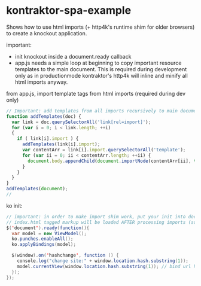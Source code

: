 # kontraktor-spa-example

Shows how to use html imports (+ http4k's runtime shim for older browsers) to create a knockout application.

important:

* init knockout inside a document.ready callback
* app.js needs a simple loop at beginning to copy important resource templates to the main document. This is required during
development only as in productionmode kontraktor's http4k will inline and minify all html imports anyway.

from app.js, import template tags from html imports (required during dev only)
```javascript
// Important: add templates from all imports recursively to main document
function addTemplates(doc) {
  var link = doc.querySelectorAll('link[rel=import]');
  for (var i = 0; i < link.length; ++i)
  {
    if ( link[i].import ) {
      addTemplates(link[i].import);
      var contentArr = link[i].import.querySelectorAll('template');
      for (var ii = 0; ii < contentArr.length; ++ii) {
        document.body.appendChild(document.importNode(contentArr[ii], true));
      }
    }
  }
}
addTemplates(document);
//
```

ko init:
```java
// important: in order to make import shim work, put your init into document ready, as
// index.html tagged markup will be loaded AFTER processing imports (so early init of KO)
$('document').ready(function(){
  var model = new ViewModel();
  ko.punches.enableAll();
  ko.applyBindings(model);

  $(window).on('hashchange', function () {
    console.log("change site:" + window.location.hash.substring(1));
    model.currentView(window.location.hash.substring(1)); // bind url hash to template name
  });
});
```
